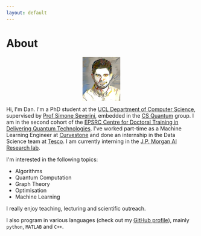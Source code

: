 ```yaml
---
layout: default
---
```


# About
                                   
<img src="assets/photos/deep_art_danial.jpg" alt="ddervs_photo" style="width:20%; display: block; margin-left: auto; margin-right: auto;">

Hi, I'm Dan. I'm a PhD student at the [UCL Department of Computer Science](http://www.cs.ucl.ac.uk/home/), supervised by [Prof Simone Severini](http://www.ucl.ac.uk/~ucapsse/), embedded in the [CS Quantum](https://quantum.cs.ucl.ac.uk) group. I am in the second cohort of the [EPSRC Centre for Doctoral Training in Delivering Quantum Technologies](www.uclq.org/centre-for-doctoral-training/). I've worked part-time as a Machine Learning Engineer at [Curvestone](https://www.curvestone.io/) and done an internship in the Data Science team at [Tesco](https://www.tesco.com). I am currently interning in the [J.P. Morgan AI Research lab](https://www.jpmorgan.com/global/technology/artificial-intelligence).

I'm interested in the following topics:

- Algorithms
- Quantum Computation
- Graph Theory
- Optimisation
- Machine Learning

I really enjoy teaching, lecturing and scientific outreach.


I also program in various languages (check out my [GitHub profile](https://github.com/ddervs)), mainly `python`, `MATLAB` and `C++`.
